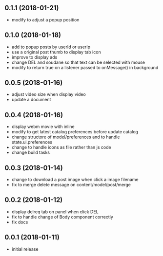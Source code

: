 ## 0.1.1 (2018-01-21)
* modify to adjust a popup position

## 0.1.0 (2018-01-18)
* add to popup posts by userId or userIp
* use a original post thumb to display tab icon
* improve to display ads
* change DEL and soudane so that text can be selected with mouse
* modify to return true on a listener passed to onMessage() in background

## 0.0.5 (2018-01-16)
* adjust video size when display video
* update a document

## 0.0.4 (2018-01-16)

* display webm movie with inline
* modify to get latest catalog preferences before update catalog
* change structore of model/preferences and to handle state.ui.preferences
* change to handle icons as file rather than js code
* change build tasks

## 0.0.3 (2018-01-14)

* change to download a post image when click a image filename
* fix to merge delete message on content/model/post/merge

## 0.0.2 (2018-01-12)

* display delreq tab on panel when click DEL
* fix to handle change of Body component correctly
* fix docs

## 0.0.1 (2018-01-11)

* initial release
